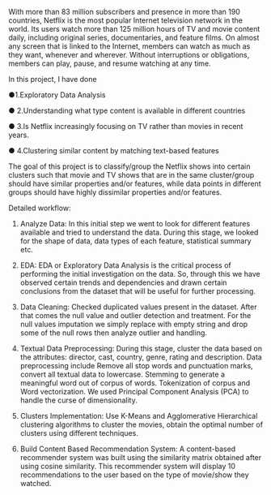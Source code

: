 With more than 83 million subscribers and presence in more than 190
countries, Netflix is the most popular Internet television network in the
world. Its users watch more than 125 million hours of TV and movie
content daily, including original series, documentaries, and feature films.
On almost any screen that is linked to the Internet, members can watch
as much as they want, whenever and wherever. Without interruptions or
obligations, members can play, pause, and resume watching at any time.


In this project, I have done

●1.Exploratory Data Analysis

● 2.Understanding what type content is available in different countries

● 3.Is Netflix increasingly focusing on TV rather than movies in recent years.

● 4.Clustering similar content by matching text-based features

The goal of this project is to classify/group the Netflix shows into certain clusters such that
movie and TV shows that are in the same cluster/group should have similar properties
and/or features, while data points in different groups should have highly dissimilar
properties and/or features.

Detailed workflow:
1. Analyze Data: In this initial step we went to look for different features available and tried to understand the
data. During this stage, we looked for the shape of data, data types of each feature, statistical summary etc.

2. EDA: EDA or Exploratory Data Analysis is the critical process of performing the initial investigation on the
data. So, through this we have observed certain trends and dependencies and drawn certain conclusions
from the dataset that will be useful for further processing.

3. Data Cleaning: Checked duplicated values present in the dataset. After that comes the null value and
outlier detection and treatment. For the null values imputation we simply replace with empty string and
drop some of the null rows then analyze outlier and handling.

4. Textual Data Preprocessing: During this stage, cluster the data based on the attributes: director, cast,
country, genre, rating and description. Data preprocessing include Remove all stop words and punctuation
marks, convert all textual data to lowercase. Stemming to generate a meaningful word out of corpus of
words. Tokenization of corpus and Word vectorization. We used Principal Component Analysis (PCA) to
handle the curse of dimensionality.

5. Clusters Implementation: Use K-Means and Agglomerative Hierarchical clustering algorithms to cluster
the movies, obtain the optimal number of clusters using different techniques.

6. Build Content Based Recommendation System: A content-based recommender system was built using
the similarity matrix obtained after using cosine similarity. This recommender system will display 10
recommendations to the user based on the type of movie/show they watched.

